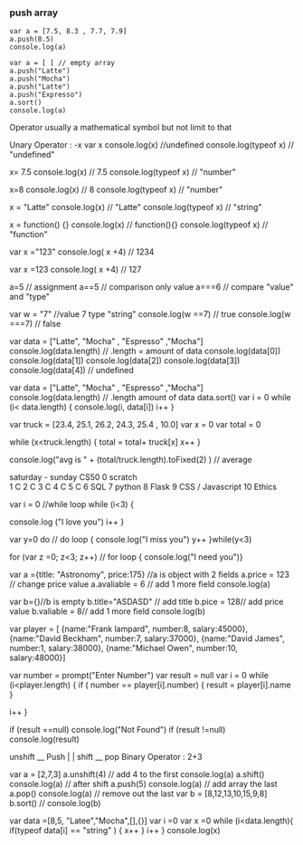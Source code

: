 
### push array
>
    var a = [7.5, 8.3 , 7.7, 7.9]
    a.push(8.5)
    console.log(a)
>

>
    var a = [ ] // empty array
    a.push("Latte")
    a.push("Mocha")
    a.push("Latte")
    a.push("Expresso")
    a.sort()
    console.log(a)
>

Operator usually a mathematical symbol but not limit to that

Unary Operator : -x 
var x 
console.log(x)    //undefined
console.log(typeof x) // "undefined"

x= 7.5
console.log(x) // 7.5
console.log(typeof x) // "number"

x=8 
console.log(x) // 8
console.log(typeof x) // "number"

x = "Latte"
console.log(x) // "Latte"
console.log(typeof x) // "string"

x = function() {}
console.log(x) // function(){}
console.log(typeof x) // "function"

var x ="123"
console.log( x +4) // 1234

var x =123
console.log( x +4) // 127

a=5 // assignment
a==5 // comparison only value
a===6 // compare "value" and "type"

var w = "7" //value 7 type "string"
console.log(w ==7) // true
console.log(w ===7) // false

var data = ["Latte", "Mocha" , "Espresso" ,"Mocha"]
console.log(data.length) // .length = amount of data
console.log(data[0])
console.log(data[1])
console.log(data[2])
console.log(data[3])
console.log(data[4]) // undefined


var data = ["Latte", "Mocha" , "Espresso" ,"Mocha"]
console.log(data.length) // .length amount of data
data.sort()
var i = 0
while (i< data.length)
{
    console.log(i, data[i])
  i++
}

var truck = [23.4, 25.1, 26.2, 24.3, 25.4 , 10.0]
var x = 0
var total = 0

while (x<truck.length)
{
	total = total+ truck[x]
	x++
}

console.log("avg is " + (total/truck.length).toFixed(2)  )
// average


saturday - sunday
CS50
0 	 scratch	
1	 C 
2	 C
3	 C
4	 C
5	 C
6	 SQL
7	 python
8	 Flask
9	 CSS / Javascript
10	 Ethics

var i = 0 //while loop
while (i<3) {
  
 console.log ("I love you")
  i++
}

var y=0
do    // do loop
{
  console.log("I miss you")
  y++
}while(y<3)

  
for (var z =0; z<3; z++) // for loop
{ console.log("I need you")}


var a ={title: "Astronomy", price:175}
//a is object with 2 fields
a.price = 123 // change price value
a.avaliable = 6 // add 1 more field
console.log(a)

var b={}//b is empty
b.title="ASDASD" // add title
b.pice = 128// add price value
b.valiable = 8// add 1 more field
console.log(b)


var player = [ {name:"Frank lampard", number:8, salary:45000},
             {name:"David Beckham", number:7, salary:37000},
             {name:"David James", number:1, salary:38000},
             {name:"Michael Owen", number:10, salary:48000}]

var number = prompt("Enter Number")
var result = null
var i = 0
while (i<player.length)
{
	if ( number == player[i].number) 
    {
     result = player[i].name
    }
  	
  i++
}

if (result ==null) console.log("Not Found")
if (result !=null) console.log(result)

unshift		__ Push
		| |
shift		__ pop
Binary Operator : 2+3

var a = [2,7,3]
a.unshift(4) // add 4 to the first
console.log(a)
a.shift()
console.log(a) // after shift
a.push(5)
console.log(a) // add array the last
a.pop()
console.log(a) // remove out the last
var b = [8,12,13,10,15,9,8]
b.sort() //
console.log(b)



var data =[8,5, "Latee","Mocha",[],{}]
var i =0
var x =0
	while (i<data.length){
      		if(typeof data[i] == "string" )
            {
            x++
            }
    		i++
    }
console.log(x)


